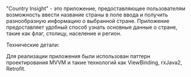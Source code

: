 "Country Insight" - это приложение, предоставляющее пользователям возможность ввести название страны в поле ввода и получить разнообразную информацию о выбранной стране. Приложение предоставляет удобный способ узнать основные данные о стране, такие как флаг, столицу, население и регион.

Технические детали:

Для реализации приложения были использован паттерн проектирования MVVM и такие технологий как ViewBinding, rxJava2, Retrofit.
